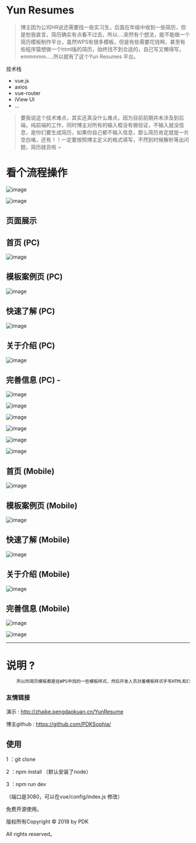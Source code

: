 # Yun Resumes

> 博主因为公司HR说还需要找一些实习生，后面在年级中收到一些简历，但是恕我直言，简历确实有点看不过去，所以....突然有个想法，能不能做一个简历模板制作平台，虽然WPS有很多模板，但是有些需要花钱啊，甚至有些程序猿想做一个html版的简历，始终找不到合适的，自己写又懒得写，emmmmm.....所以就有了这个Yun Resumes 平台。
 
 技术栈
 + vue.js
 + axios
 + vue-router
 + iView UI
 + ...

> 要我说这个技术难点，其实还真没什么难点，因为目前前期并未涉及到后端，纯前端的工作，同时博主对所有的输入框没有做验证，不输入就没信息，是你们要生成简历，如果你自己都不输入信息，那么简历肯定就是一片空白咯，还有！！一定要按照博主定义的格式填写，不然到时候解析等出问题，简历就丑啦 ~ 

# 看个流程操作
![image](https://github.com/PDKSophia/resumes/raw/develop/image/x.gif)

![image](https://github.com/PDKSophia/resumes/raw/develop/image/y.gif)

## 页面展示

## 首页 (PC)
![image](https://github.com/PDKSophia/resumes/raw/develop/image/1.jpg)

## 模板案例页 (PC)
![image](https://github.com/PDKSophia/resumes/raw/develop/image/3.jpg)

## 快速了解 (PC)
![image](https://github.com/PDKSophia/resumes/raw/develop/image/2.jpg)

## 关于介绍 (PC)
![image](https://github.com/PDKSophia/resumes/raw/develop/image/7.jpg)

## 完善信息 (PC) -
![image](https://github.com/PDKSophia/resumes/raw/develop/image/15.jpg)

![image](https://github.com/PDKSophia/resumes/raw/develop/image/16.jpg)

![image](https://github.com/PDKSophia/resumes/raw/develop/image/17.jpg)

![image](https://github.com/PDKSophia/resumes/raw/develop/image/18.jpg)

![image](https://github.com/PDKSophia/resumes/raw/develop/image/19.jpg)

![image](https://github.com/PDKSophia/resumes/raw/develop/image/20.jpg)


## 首页 (Mobile)
![image](https://github.com/PDKSophia/resumes/raw/develop/image/13.jpg)

## 模板案例页 (Mobile)
![image](https://github.com/PDKSophia/resumes/raw/develop/image/6.jpg)

## 快速了解 (Mobile)
![image](https://github.com/PDKSophia/resumes/raw/develop/image/5.jpg)

## 关于介绍 (Mobile)
![image](https://github.com/PDKSophia/resumes/raw/develop/image/14.jpg)

## 完善信息 (Mobile)
![image](https://github.com/PDKSophia/resumes/raw/develop/image/11.jpg)

![image](https://github.com/PDKSophia/resumes/raw/develop/image/12.jpg)


-------------------


# 说明 ? 
```bash
    所以的简历模板都是在WPS中找的一些模板样式，然后开发人员对着模板样式手写HTML和CSS，达到尽可能相似，同时实现响应式 ~
```

### 友情链接
演示 : http://zhaike.pengdaokuan.cn/YunResume

博主github : https://github.com/PDKSophia/

## 使用
 1 ：git clone 

 2 ：npm install （默认安装了node）

 3 ：npm run dev

 （端口是3080，可以在vue/config/index.js 修改）


免费开源使用。

版权所有Copyright © 2018 by PDK 

All rights reserved。